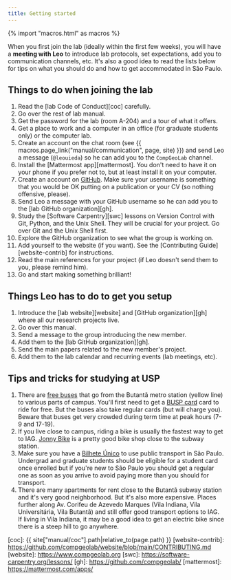 ```yaml
---
title: Getting started
---
```


{% import "macros.html" as macros %}

<div class="lead">

When you first join the lab (ideally within the first few weeks), you will have
a **meeting with Leo** to introduce lab protocols, set expectations, add you to
communication channels, etc. It's also a good idea to read the lists below for
tips on what you should do and how to get accommodated in São Paulo.

</div>

## Things to do when joining the lab

1. Read the [lab Code of Conduct][coc] carefully.
1. Go over the rest of lab manual.
1. Get the password for the lab (room A-204) and a tour of what it offers.
1. Get a place to work and a computer in an office (for graduate students only)
   or the computer lab.
1. Create an account on the chat room (see {{ macros.page_link("manual/communication", page, site) }}) and send Leo a message (`@leouieda`) so he can add you to the `CompGeoLab` channel.
1. Install the [Mattermost app][mattermost]. You don't need to have it on your phone if you prefer not to, but at least install it on your computer.
1. Create an account on [GitHub](https://github.com/). Make sure your username is something that you would be OK putting on a publication or your CV (so nothing offensive, please).
1. Send Leo a message with your GitHub username so he can add you to the [lab GitHub organization][gh].
1. Study the [Software Carpentry][swc] lessons on Version Control with Git, Python, and the Unix Shell. They will be crucial for your project. Go over Git and the Unix Shell first.
1. Explore the GitHub organization to see what the group is working on.
1. Add yourself to the website (if you want). See the [Contributing Guide][website-contrib] for instructions.
1. Read the main references for your project (if Leo doesn't send them to you, please remind him).
1. Go and start making something brilliant!

## Things Leo has to do to get you setup

1. Introduce the [lab website][website] and [GitHub organization][gh] where all
   our research projects live.
1. Go over this manual.
1. Send a message to the group introducing the new member.
1. Add them to the [lab GitHub organization][gh].
1. Send the main papers related to the new member's project.
1. Add them to the lab calendar and recurring events (lab meetings, etc).

## Tips and tricks for studying at USP

1. There are [free buses](https://puspcb.usp.br/uso-do-campus/transportes-3/)
   that go from the Butantã metro station (yellow line) to various parts of
   campus. You'll first need to get a [BUSP card](https://www.puspc.usp.br/bilhete-usp-busp/)
   card to ride for free. But the buses also take regular cards (but will
   charge you). Beware that buses get very crowded during term time at peak
   hours (7-9 and 17-19).
1. If you live close to campus, riding a bike is usually the fastest way to get
   to IAG. [Jonny Bike](https://www.google.com/maps/place/Jonny+Bike/@-23.5706632,-46.7085456,20.25z/data=!4m6!3m5!1s0x94ce57ab330d630d:0x84c90eb3d93746e1!8m2!3d-23.5708333!4d-46.7088889!16s%2Fg%2F1pv5xbkhp?entry=ttu&g_ep=EgoyMDI1MDEyMS4wIKXMDSoASAFQAw%3D%3D)
   is a pretty good bike shop close to the subway station.
1. Make sure you have a [Bilhete Único](https://bilheteunico.sptrans.com.br/)
   to use public transport in São Paulo. Undergrad and graduate students should
   be eligible for a student card once enrolled but if you're new to São Paulo
   you should get a regular one as soon as you arrive to avoid paying more than
   you should for transport.
1. There are many apartments for rent close to the Butantã subway station and
   it's very good neighborhood. But it's also more expensive. Places further
   along Av. Corifeu de Azevedo Marques (Vila Indiana, Vila Universitária, Vila
   Butantã) and still offer good transport options to IAG. If living in Vila
   Indiana, it may be a good idea to get an electric bike since there is
   a steep hill to go anywhere.

[coc]: {{ site["manual/coc"].path|relative_to(page.path) }}
[website-contrib]: https://github.com/compgeolab/website/blob/main/CONTRIBUTING.md
[website]: https://www.compgeolab.org
[swc]: https://software-carpentry.org/lessons/
[gh]: https://github.com/compgeolab/
[mattermost]: https://mattermost.com/apps/
